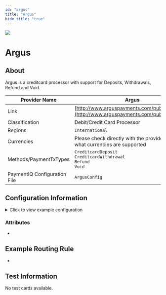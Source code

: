 ```yaml
--- 
id: "argus" 
title: "Argus"
hide_title: "true"
---
```

 
![](/img/providers/logos/argus.png)

# Argus

## About
Argus is a creditcard processor with support for Deposits, Withdrawals, Refund and Void.

| Provider Name                | Argus                                                                                        |
|------------------------------|----------------------------------------------------------------------------------------------|
| Link                         | [http://www.arguspayments.com/pubsite/public/](http://www.arguspayments.com/pubsite/public/) |
| Classification               | Debit/Credit Card Processor                                                                  |
| Regions                      | `International`                                                                              |
| Currencies                   | Please check directly with the provider regarding what currencies are supported              |
| Methods/PaymentTxTypes       | `CreditcardDeposit`<br/> `CreditcardWithdrawal`<br/> `Refund`<br/> `Void`                    |
| PaymentIQ Configuration File | `ArgusConfig`                                                                                |

## Configuration Information

<details>
<summary>Click to view example configuration</summary>
<br/>

```xml
-
```

</details>

### Attributes
-
## Example Routing Rule
-
## Test Information
No test cards available.

